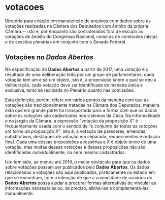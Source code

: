 # votacoes
Diretório para criação em manutenção de arquivos com dados sobre as votações realizadas na Câmara dos Deputados com âmbito da própria Câmara -- isto é, por enquanto são consideradas fora de escopo as votações de âmbito do Congresso Nacional, como as de comissões mistas e de sessões plenárias em conjunto com o Senado Federal.

## Votações no _Dados Abertos_

Na especificação do **Dados Abertos** a partir de 2017, uma _votação_ é o resultado de uma deliberação feita por um grupo de parlamentares; cada votação tem um e só um _objeto_, isto é, a proposição sobre a qual se deu a deliberação; cada votação deve ser identificada de maneira única e exclusiva, tanto se realizada no Plenário quanto nas comissões.

Esta definição, porém, difere em vários pontos da maneira com que as votações são tradicionalmente tratadas na Câmara dos Deputados, maneira esta que em grande parte foi transportada para a forma com que os dados sobre as votações são cadastrados nos sistemas da Casa. Na informalidade e no jargão da Câmara, a expressão "votação da proposição X" é frequentemente usada com o sentido de _"o conjunto de todas as votações em torno da proposição X"_, isto é, a votação de pareceres, emendas, substitutivos, destaques de votação em separado, requerimentos e redação final. Cada uma dessas proposições acessórias a X é objeto único de uma votação, mas muitas dessas votações e dessas proposições não são identificadas individualmente, ou nem mesmo cadastradas.

Isto tem sido, ao menos até 2019, o maior obstáculo para que os dados sobre votações possam ser publicados pelo **Dados Abertos**. Os dados relacionados a votações são aqui publicados, praticamente no estado em que se encontram, com a intenção de que a comunidade de usuários do **Dados Abertos** possa ajudar a procurar formas alternativas de vincular as informações necessárias ou, se preciso, alinhá-las e complementá-las manualmente.

